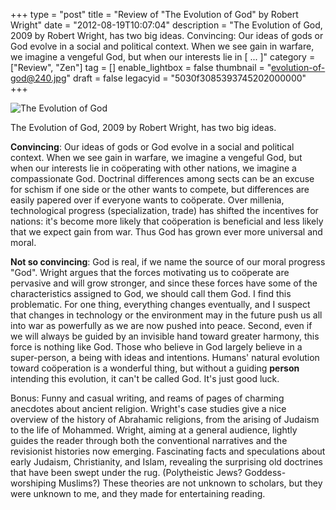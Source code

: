 +++
type = "post"
title = "Review of \"The Evolution of God\" by Robert Wright"
date = "2012-08-19T10:07:04"
description = "The Evolution of God, 2009 by Robert Wright, has two big ideas. Convincing: Our ideas of gods or God evolve in a social and political context. When we see gain in warfare, we imagine a vengeful God, but when our interests lie in [ ... ]"
category = ["Review", "Zen"]
tag = []
enable_lightbox = false
thumbnail = "evolution-of-god@240.jpg"
draft = false
legacyid = "5030f3085393745202000000"
+++

<p><img style="display:block; margin-left:auto; margin-right:auto;" src="evolution-of-god.jpg" alt="The Evolution of God" title="evolution-of-god.jpg" border="0"   /></p>
<p>The Evolution of God, 2009 by Robert Wright, has two big ideas.</p>
<p><strong>Convincing</strong>: Our ideas of gods or God evolve in a social and political context. When we see gain in warfare, we imagine a vengeful God, but when our interests lie in coöperating with other nations, we imagine a compassionate God. Doctrinal differences among sects can be an excuse for schism if one side or the other wants to compete, but differences are easily papered over if everyone wants to coöperate. Over millenia, technological progress (specialization, trade) has shifted the incentives for nations: it's become more likely that coöperation is beneficial and less likely that we expect gain from war. Thus God has grown ever more universal and moral.</p>
<p><strong>Not so convincing</strong>: God is real, if we name the source of our moral progress "God". Wright argues that the forces motivating us to coöperate are pervasive and will grow stronger, and since these forces have some of the characteristics assigned to God, we should call them God. I find this problematic. For one thing, everything changes eventually, and I suspect that changes in technology or the environment may in the future push us all into war as powerfully as we are now pushed into peace. Second, even if we will always be guided by an invisible hand toward greater harmony, this force is nothing like God. Those who believe in God largely believe in a super-person, a being with ideas and intentions. Humans' natural evolution toward coöperation is a wonderful thing, but without a guiding <strong>person</strong> intending this evolution, it can't be called God. It's just good luck.</p>
<p>Bonus: Funny and casual writing, and reams of pages of charming anecdotes about ancient religion. Wright's case studies give a nice overview of the history of Abrahamic religions, from the arising of Judaism to the life of Mohammed. Wright, aiming at a general audience, lightly guides the reader through both the conventional narratives and the revisionist histories now emerging. Fascinating facts and speculations about early Judaism, Christianity, and Islam, revealing the surprising old doctrines that have been swept under the rug. (Polytheistic Jews?  Goddess-worshiping Muslims?)  These theories are not unknown to scholars, but they were unknown to me, and they made for entertaining reading.</p>
